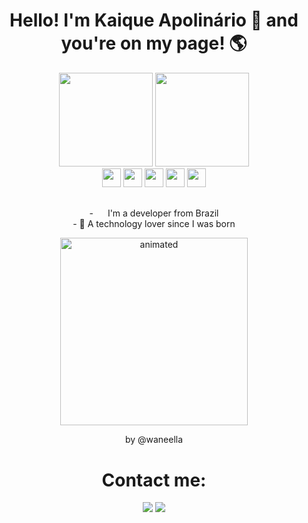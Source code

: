 <h1 align="center">Hello! I'm Kaique Apolinário 👋 and you're on my page! 🌎</h1>
<div align="center">
    <img height="150em" src="https://github-readme-stats.vercel.app/api?username=kaique-apolinario&show_icons=true&theme=midnight-purple"/>
    <img height="150em" src="https://github-readme-stats.vercel.app/api/top-langs/?username=kaique-apolinario&layout=demo&langs_count=7&theme=midnight-purple"/>
  <br><img height="30em" src="https://cdn.jsdelivr.net/gh/devicons/devicon/icons/python/python-original-wordmark.svg" />     
  <img height="30em" src="https://cdn.jsdelivr.net/gh/devicons/devicon/icons/javascript/javascript-original.svg" />
  <img height="30em" src="https://cdn.jsdelivr.net/gh/devicons/devicon/icons/html5/html5-original-wordmark.svg" />
  <img height="30em" src="https://cdn.jsdelivr.net/gh/devicons/devicon/icons/css3/css3-original-wordmark.svg" />
  <img height="30em" src="https://cdn.jsdelivr.net/gh/devicons/devicon/icons/windows8/windows8-original.svg" />

</div>
    
  ##

<div align="center">
   - <img height="15em" src="https://cdn.countryflags.com/thumbs/brazil/flag-400.png" /> I'm a developer from Brazil <br>
   - 🤖 A technology lover since I was born <br>
  <p align="center">
  <img height="300px" src="https://bipedepop.files.wordpress.com/2018/01/e867be6e-4888-4e7c-9242-2eb2f38ced21.gif" alt="animated" />
  <p align="center">by @waneella</p>
</p>
</div>
    <h1 align="center"> Contact me: </h1>
    
    
<div align="center">
  <a href="mailto:kaiqueapol@outlook.com"><img src="https://img.shields.io/badge/Microsoft_Outlook-0078D4?style=for-the-badge&logo=microsoft-outlook&logoColor=white" target="_blank"></a>
  <a href="https://www.linkedin.com/in/https://www.linkedin.com/in/kaique-apolinário/" target="_blank"><img src="https://img.shields.io/badge/-LinkedIn-%230077B5?style=for-the-badge&logo=linkedin&logoColor=white" target="_blank"></a> 
    
</div>
<!--
**Kaique-Apolinario/Kaique-Apolinario** is a ✨ _special_ ✨ repository because its `README.md` (this file) appears on your GitHub profile.

Here are some ideas to get you started:

- 🔭 I’m currently working on ...
- 🌱 I’m currently learning ...
- 👯 I’m looking to collaborate on ...
- 🤔 I’m looking for help with ...
- 💬 Ask me about ...
- 📫 How to reach me: ...
- 😄 Pronouns: ...
- ⚡ Fun fact: ...
-->

